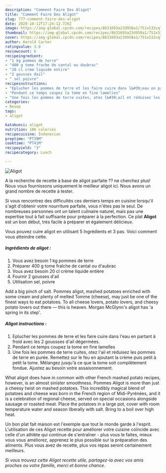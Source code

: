 ```yaml
---
description: "Comment Faire Des Aligot"
title: "Comment Faire Des Aligot"
slug: 777-comment-faire-des-aligot
date: 2020-10-12T17:24:12.726Z
image: https://img-global.cpcdn.com/recipes/8631693a23d958a1/751x532cq70/aligot-photo-principale-de-la-recette.jpg
thumbnail: https://img-global.cpcdn.com/recipes/8631693a23d958a1/751x532cq70/aligot-photo-principale-de-la-recette.jpg
cover: https://img-global.cpcdn.com/recipes/8631693a23d958a1/751x532cq70/aligot-photo-principale-de-la-recette.jpg
author: Harold Carter
ratingvalue: 3.8
reviewcount: 6
recipeingredient:
- "1 kg pommes de terre"
- "400 g tome frache de cantal ou daubrac"
- "20 cl crme liquide entire"
- "2 gousses dail"
- " sel poivre"
recipeinstructions:
- "Eplucher les pommes de terre et les faire cuire dans l&#39;eau en partant à froid avec les 2 goussses d&#39;ail dégermées."
- "Pendant ce temps coupez la tome en fine lamelles"
- "Une fois les pommes de terre cuites, otez l&#39;ail et réduisez les pommes de terre en purée. Remettez sur le feu en ajoutant la crème puis petit à petit la tome. Mélangez jusqu&#39;à ce que la tome soit complètement fondue. Ajustez au besoin votre assaisonnement."
categories:
- Resep
tags:
- aligot

katakunci: aligot 
nutrition: 186 calories
recipecuisine: Indonesian
preptime: "PT39M"
cooktime: "PT41M"
recipeyield: "3"
recipecategory: Lunch

---
```



![Aligot](https://img-global.cpcdn.com/recipes/8631693a23d958a1/751x532cq70/aligot-photo-principale-de-la-recette.jpg)

A la recherche de recette à base de aligot parfaite ?? ne cherchez plus! Nous vous fournissons uniquement le meilleur aligot ici. Nous avons un grand nombre de recette à tester.

Si vous rencontrez des difficultés ces derniers temps en cuisine lorsqu'il s'agit d'obtenir votre nourriture parfaite, vous n'êtes pas le seul. De nombreuses personnes ont un talent culinaire naturel, mais pas une expertise tout à fait suffisante pour préparer à la perfection. Ce plat <strong> Aligot </strong> est un bon début, très facile à préparer et également délicieux.

<!--inarticleads1-->

Vous pouvez cuire aligot en utilisant 5 Ingrédients et 3 pas. Voici comment vous atteindre cette.

##### Ingrédients de aligot :

1. Vous avez besoin 1 kg pommes de terre
1. Préparer 400 g tome fraîche de cantal ou d&#39;aubrac
1. Vous avez besoin 20 cl crème liquide entière
1. Fournir 2 gousses d&#39;ail
1. Utilisation  sel, poivre


Add a big pinch of salt. Pommes aligot, mashed potatoes enriched with some cream and plenty of melted Tomme (cheese), may just be one of the finest ways to eat potatoes. To all cheese lovers, potato lovers, and cheesy potato lovers out there — this is heaven. Morgan McGlynn&#39;s aligot has &#39;a spring in its step&#39;. 

<!--inarticleads2-->

##### Aligot instructions :

1. Eplucher les pommes de terre et les faire cuire dans l&#39;eau en partant à froid avec les 2 goussses d&#39;ail dégermées.
1. Pendant ce temps coupez la tome en fine lamelles
1. Une fois les pommes de terre cuites, otez l&#39;ail et réduisez les pommes de terre en purée. Remettez sur le feu en ajoutant la crème puis petit à petit la tome. Mélangez jusqu&#39;à ce que la tome soit complètement fondue. Ajustez au besoin votre assaisonnement.


What aligot does have in common with other French mashed potato recipes, however, is an almost sinister smoothness. Pommes Aligot is more than just a cheesy twist on mashed potatoes. This incredibly magical blend of potatoes and cheese was born in the French region of Midi-Pyrénées, and it is a celebration of regional cheese, served on special occasions alongside sausage or roasted meat. Place the potatoes in a large pot, cover with room temperature water and season liberally with salt. Bring to a boil over high heat. 

<!--inarticleads1-->

<p>
Un bon plat fait maison est l'exemple que tout le monde garde à l'esprit. L'utilisation de ces Aligot recette pour améliorer votre cuisine coïncide avec celle d'un athlète qui continue de s'entraîner - plus vous le faites, mieux vous vous améliorez, apprenez le plus possible sur la préparation des aliments. Plus vous avez de recette, plus vos repas seront certainement meilleurs.
</p>

<p>
<i>Si vous trouvez cette Aligot recette utile, partagez-la avec vos amis proches ou votre famille, merci et bonne chance.</i>
</p>
